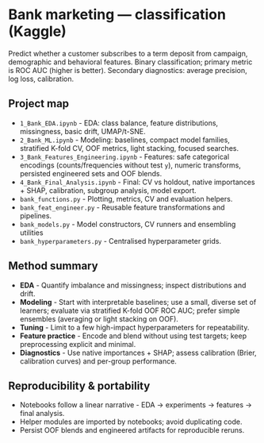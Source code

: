 # Bank marketing — classification (Kaggle)

Predict whether a customer subscribes to a term deposit from campaign, demographic and behavioral features. Binary classification; primary metric is ROC AUC (higher is better). Secondary diagnostics: average precision, log loss, calibration.

## Project map
- `1_Bank_EDA.ipynb` - EDA: class balance, feature distributions, missingness, basic drift, UMAP/t-SNE.  
- `2_Bank_ML.ipynb` - Modeling: baselines, compact model families, stratified K-fold CV, OOF metrics, light stacking, focused searches.  
- `3_Bank_Features_Engineering.ipynb` - Features: safe categorical encodings (counts/frequencies without test `y`), numeric transforms, persisted engineered sets and OOF blends.  
- `4_Bank_Final_Analysis.ipynb` - Final: CV vs holdout, native importances + SHAP, calibration, subgroup analysis, model export.  
- `bank_functions.py` - Plotting, metrics, CV and evaluation helpers.  
- `bank_feat_engineer.py` - Reusable feature transformations and pipelines.  
- `bank_models.py` - Model constructors, CV runners and ensembling utilities
- `bank_hyperparameters.py` - Centralised hyperparameter grids.

## Method summary
- **EDA** - Quantify imbalance and missingness; inspect distributions and drift.  
- **Modeling** - Start with interpretable baselines; use a small, diverse set of learners; evaluate via stratified K-fold OOF ROC AUC; prefer simple ensembles (averaging or light stacking on OOF).  
- **Tuning** - Limit to a few high-impact hyperparameters for repeatability.  
- **Feature practice** - Encode and blend without using test targets; keep preprocessing explicit and minimal.  
- **Diagnostics** - Use native importances + SHAP; assess calibration (Brier, calibration curves) and per-group performance.

## Reproducibility & portability
- Notebooks follow a linear narrative - EDA -> experiments -> features -> final analysis.  
- Helper modules are imported by notebooks; avoid duplicating code.  
- Persist OOF blends and engineered artifacts for reproducible reruns.